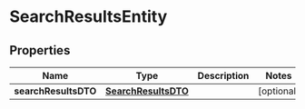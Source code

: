 # SearchResultsEntity

## Properties
Name | Type | Description | Notes
------------ | ------------- | ------------- | -------------
**searchResultsDTO** | [**SearchResultsDTO**](SearchResultsDTO.md) |  |  [optional]
